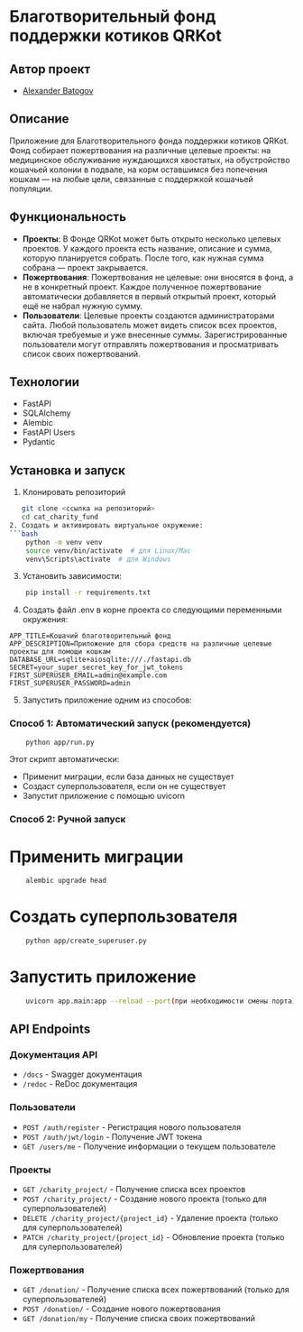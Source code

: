 # Благотворительный фонд поддержки котиков QRKot

## Автор проект
* [Alexander Batogov](https://github.com/Predatorevil666)

## Описание

Приложение для Благотворительного фонда поддержки котиков QRKot. Фонд собирает пожертвования на различные целевые проекты: на медицинское обслуживание нуждающихся хвостатых, на обустройство кошачьей колонии в подвале, на корм оставшимся без попечения кошкам — на любые цели, связанные с поддержкой кошачьей популяции.

## Функциональность

- **Проекты**: В Фонде QRKot может быть открыто несколько целевых проектов. У каждого проекта есть название, описание и сумма, которую планируется собрать. После того, как нужная сумма собрана — проект закрывается.
- **Пожертвования**: Пожертвования не целевые: они вносятся в фонд, а не в конкретный проект. Каждое полученное пожертвование автоматически добавляется в первый открытый проект, который ещё не набрал нужную сумму.
- **Пользователи**: Целевые проекты создаются администраторами сайта. Любой пользователь может видеть список всех проектов, включая требуемые и уже внесенные суммы. Зарегистрированные пользователи могут отправлять пожертвования и просматривать список своих пожертвований.

## Технологии

- FastAPI
- SQLAlchemy
- Alembic
- FastAPI Users
- Pydantic

## Установка и запуск

1. Клонировать репозиторий
```bash
   git clone <ссылка на репозиторий>
   cd cat_charity_fund
2. Создать и активировать виртуальное окружение:
```bash
    python -m venv venv
    source venv/bin/activate  # для Linux/Mac
    venv\Scripts\activate  # для Windows
```
3. Установить зависимости:
```bash
    pip install -r requirements.txt
```
4. Создать файл .env в корне проекта со следующими переменными окружения:
```
APP_TITLE=Кошачий благотворительный фонд
APP_DESCRIPTION=Приложение для сбора средств на различные целевые проекты для помощи кошкам
DATABASE_URL=sqlite+aiosqlite:///./fastapi.db
SECRET=your_super_secret_key_for_jwt_tokens
FIRST_SUPERUSER_EMAIL=admin@example.com
FIRST_SUPERUSER_PASSWORD=admin
```

5. Запустить приложение одним из способов:

### Способ 1: Автоматический запуск (рекомендуется)
```bash
    python app/run.py
```
Этот скрипт автоматически:
- Применит миграции, если база данных не существует
- Создаст суперпользователя, если он не существует
- Запустит приложение с помощью uvicorn

### Способ 2: Ручной запуск

# Применить миграции
```bash
    alembic upgrade head
```
# Создать суперпользователя
```bash
    python app/create_superuser.py
```
# Запустить приложение
```bash
    uvicorn app.main:app --reload --port(при необходимости смены порта)
```

## API Endpoints

### Документация API
- `/docs` - Swagger документация
- `/redoc` - ReDoc документация

### Пользователи
- `POST /auth/register` - Регистрация нового пользователя
- `POST /auth/jwt/login` - Получение JWT токена
- `GET /users/me` - Получение информации о текущем пользователе

### Проекты
- `GET /charity_project/` - Получение списка всех проектов
- `POST /charity_project/` - Создание нового проекта (только для суперпользователей)
- `DELETE /charity_project/{project_id}` - Удаление проекта (только для суперпользователей)
- `PATCH /charity_project/{project_id}` - Обновление проекта (только для суперпользователей)

### Пожертвования
- `GET /donation/` - Получение списка всех пожертвований (только для суперпользователей)
- `POST /donation/` - Создание нового пожертвования
- `GET /donation/my` - Получение списка своих пожертвований